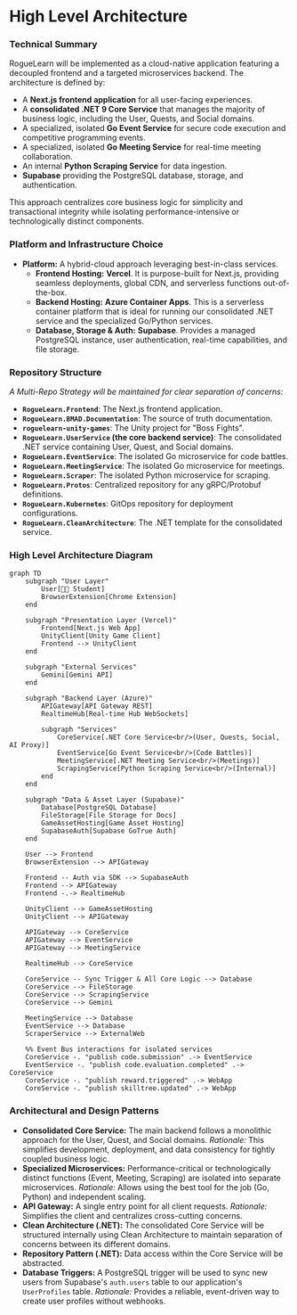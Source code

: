 # **High Level Architecture**

### **Technical Summary**

RogueLearn will be implemented as a cloud-native application featuring a decoupled frontend and a targeted microservices backend. The architecture is defined by:
- A **Next.js frontend application** for all user-facing experiences.
- A **consolidated .NET 9 Core Service** that manages the majority of business logic, including the User, Quests, and Social domains.
- A specialized, isolated **Go Event Service** for secure code execution and competitive programming events.
- A specialized, isolated **Go Meeting Service** for real-time meeting collaboration.
- An internal **Python Scraping Service** for data ingestion.
- **Supabase** providing the PostgreSQL database, storage, and authentication.

This approach centralizes core business logic for simplicity and transactional integrity while isolating performance-intensive or technologically distinct components.

### **Platform and Infrastructure Choice**

*   **Platform:** A hybrid-cloud approach leveraging best-in-class services.
    *   **Frontend Hosting:** **Vercel**. It is purpose-built for Next.js, providing seamless deployments, global CDN, and serverless functions out-of-the-box.
    *   **Backend Hosting:** **Azure Container Apps**. This is a serverless container platform that is ideal for running our consolidated .NET service and the specialized Go/Python services.
    *   **Database, Storage & Auth:** **Supabase**. Provides a managed PostgreSQL instance, user authentication, real-time capabilities, and file storage.

### **Repository Structure**

*A Multi-Repo Strategy will be maintained for clear separation of concerns:*
*   **`RogueLearn.Frontend`**: The Next.js frontend application.
*   **`RogueLearn.BMAD.Documentation`**: The source of truth documentation.
*   **`roguelearn-unity-games`**: The Unity project for "Boss Fights".
*   **`RogueLearn.UserService` (the core backend service)**: The consolidated .NET service containing User, Quest, and Social domains.
*   **`RogueLearn.EventService`**: The isolated Go microservice for code battles.
*   **`RogueLearn.MeetingService`**: The isolated Go microservice for meetings.
*   **`RogueLearn.Scraper`**: The isolated Python microservice for scraping.
*   **`RogueLearn.Protos`**: Centralized repository for any gRPC/Protobuf definitions.
*   **`RogueLearn.Kubernetes`**: GitOps repository for deployment configurations.
*   **`RogueLearn.CleanArchitecture`**: The .NET template for the consolidated service.

### **High Level Architecture Diagram**

```mermaid
graph TD
    subgraph "User Layer"
        User[👩‍🎓 Student]
        BrowserExtension[Chrome Extension]
    end

    subgraph "Presentation Layer (Vercel)"
        Frontend[Next.js Web App]
        UnityClient[Unity Game Client]
        Frontend --> UnityClient
    end

    subgraph "External Services"
        Gemini[Gemini API]
    end

    subgraph "Backend Layer (Azure)"
        APIGateway[API Gateway REST]
        RealtimeHub[Real-time Hub WebSockets]
        
        subgraph "Services"
            CoreService[.NET Core Service<br/>(User, Quests, Social, AI Proxy)]
            EventService[Go Event Service<br/>(Code Battles)]
            MeetingService[.NET Meeting Service<br/>(Meetings)]
            ScrapingService[Python Scraping Service<br/>(Internal)]
        end
    end

    subgraph "Data & Asset Layer (Supabase)"
        Database[PostgreSQL Database]
        FileStorage[File Storage for Docs]
        GameAssetHosting[Game Asset Hosting]
        SupabaseAuth[Supabase GoTrue Auth]
    end

    User --> Frontend
    BrowserExtension --> APIGateway

    Frontend -- Auth via SDK --> SupabaseAuth
    Frontend --> APIGateway
    Frontend -.-> RealtimeHub

    UnityClient --> GameAssetHosting
    UnityClient --> APIGateway
    
    APIGateway --> CoreService
    APIGateway --> EventService
    APIGateway --> MeetingService
    
    RealtimeHub --> CoreService

    CoreService -- Sync Trigger & All Core Logic --> Database
    CoreService --> FileStorage
    CoreService --> ScrapingService
    CoreService --> Gemini
    
    MeetingService --> Database
    EventService --> Database
    ScraperService --> ExternalWeb

    %% Event Bus interactions for isolated services
    CoreService -. "publish code.submission" .-> EventService
    EventService -. "publish code.evaluation.completed" .-> CoreService
    CoreService -. "publish reward.triggered" .-> WebApp
    CoreService -. "publish skilltree.updated" .-> WebApp
```

### **Architectural and Design Patterns**

*   **Consolidated Core Service:** The main backend follows a monolithic approach for the User, Quest, and Social domains. *Rationale:* This simplifies development, deployment, and data consistency for tightly coupled business logic.
*   **Specialized Microservices:** Performance-critical or technologically distinct functions (Event, Meeting, Scraping) are isolated into separate microservices. *Rationale:* Allows using the best tool for the job (Go, Python) and independent scaling.
*   **API Gateway:** A single entry point for all client requests. *Rationale:* Simplifies the client and centralizes cross-cutting concerns.
*   **Clean Architecture (.NET):** The consolidated Core Service will be structured internally using Clean Architecture to maintain separation of concerns between its different domains.
*   **Repository Pattern (.NET):** Data access within the Core Service will be abstracted.
*   **Database Triggers:** A PostgreSQL trigger will be used to sync new users from Supabase's `auth.users` table to our application's `UserProfiles` table. *Rationale:* Provides a reliable, event-driven way to create user profiles without webhooks.